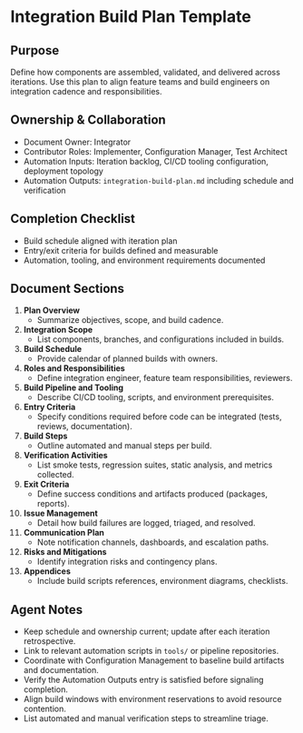 # Integration Build Plan Template

## Purpose

Define how components are assembled, validated, and delivered across iterations. Use this plan to align feature teams
and build engineers on integration cadence and responsibilities.

## Ownership & Collaboration

- Document Owner: Integrator
- Contributor Roles: Implementer, Configuration Manager, Test Architect
- Automation Inputs: Iteration backlog, CI/CD tooling configuration, deployment topology
- Automation Outputs: `integration-build-plan.md` including schedule and verification

## Completion Checklist

- Build schedule aligned with iteration plan
- Entry/exit criteria for builds defined and measurable
- Automation, tooling, and environment requirements documented

## Document Sections

1. **Plan Overview**
   - Summarize objectives, scope, and build cadence.
2. **Integration Scope**
   - List components, branches, and configurations included in builds.
3. **Build Schedule**
   - Provide calendar of planned builds with owners.
4. **Roles and Responsibilities**
   - Define integration engineer, feature team responsibilities, reviewers.
5. **Build Pipeline and Tooling**
   - Describe CI/CD tooling, scripts, and environment prerequisites.
6. **Entry Criteria**
   - Specify conditions required before code can be integrated (tests, reviews, documentation).
7. **Build Steps**
   - Outline automated and manual steps per build.
8. **Verification Activities**
   - List smoke tests, regression suites, static analysis, and metrics collected.
9. **Exit Criteria**
   - Define success conditions and artifacts produced (packages, reports).
10. **Issue Management**
    - Detail how build failures are logged, triaged, and resolved.
11. **Communication Plan**
    - Note notification channels, dashboards, and escalation paths.
12. **Risks and Mitigations**
    - Identify integration risks and contingency plans.
13. **Appendices**
    - Include build scripts references, environment diagrams, checklists.

## Agent Notes

- Keep schedule and ownership current; update after each iteration retrospective.
- Link to relevant automation scripts in `tools/` or pipeline repositories.
- Coordinate with Configuration Management to baseline build artifacts and documentation.
- Verify the Automation Outputs entry is satisfied before signaling completion.
- Align build windows with environment reservations to avoid resource contention.
- List automated and manual verification steps to streamline triage.
